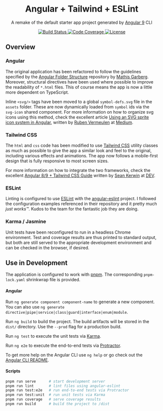 <h1 align="center">Angular + Tailwind + ESLint</h1>

<p align="center">A remake of the default starter app project generated by <a href="https://angular.io/">Angular 9</a> CLI</p>

<p align="center">
    <a href="https://actions-badge.atrox.dev/davelsan/angular-tailwind-eslint/goto?ref=master">
      <img alt="Build Status" src="https://github.com/davelsan/angular-tailwind-eslint/workflows/build/badge.svg"/>
    </a>
    <a href="https://codecov.io/gh/davelsan/angular-tailwind-eslint">
      <img alt="Code Coverage" src="https://codecov.io/gh/davelsan/angular-tailwind-eslint/branch/master/graph/badge.svg"/>
    </a>
    <a href="https://github.com/davelsan/angular-tailwind-eslint/blob/master/LICENSE">
      <img alt="License" src="https://img.shields.io/github/license/davelsan/angular-tailwind-eslint"/>
    </a>
</p>


## Overview

### Angular

The original application has been refactored to follow the guidelines specified by the [Angular Folder Structure](https://angular-folder-structure.readthedocs.io/en/latest/index.html#) repository by [Mathis Garberg](https://mathisgarberg.no/#/about). Moreover, structural directives have been used where possible to improve the readability of `*.html` files. This of course means the app is now a little more dependent on TypeScript.

Inline `<svg/>` tags have been moved to a global `symbol-defs.svg` file in the `assets` folder. These are now dynamically loaded from `symbol` ids via the `svg-icon` shared component. For more information on how to organize svg icons using this method, check the excellent article [Using an SVG sprite icon system in Angular](https://medium.com/@rubenvermeulen/using-an-svg-sprite-icon-system-in-angular-9d4056357b60), written by [Ruben Vermeulen](https://twitter.com/rubverm) at [Medium](https://medium.com/).

### Tailwind CSS

The `html` and `css` code has been modified to use [Tailwind CSS](https://tailwindcss.com/) utility classes as much as possible to give the app a similar look and feel to the original, including various effects and animations. The app now follows a mobile-first design that is fully responsive to most screen sizes.

For more information on how to integrate the two frameworks, check the excellent [Angular 8/9 + Tailwind CSS Guide](https://dev.to/seankerwin/angular-8-tailwind-css-guide-3m45) written by [Sean Kerwin](https://twitter.com/lordkerwin) at [DEV](https://dev.to/).

### ESLint

Linting is configured to use [ESLint](https://eslint.org/) with the [angular-eslint](https://github.com/angular-eslint/angular-eslint) project. I followed the configuration examples referenced in their repository and it pretty much _just works&trade;_. Kudos to the team for the fantastic job they are doing.


### Karma / Jasmine

Unit tests have been reconfigured to run in a headless Chrome environment. Test and coverage results are thus printed to standard output, but both are still served to the appropriate development environment and can be checked in the browser, if desired.

## Use in Development

The application is configured to work with [pnpm](https://pnpm.js.org/). The corresponding `pnpm-lock.yaml` shrinkwrap file is provided.

#### Angular

Run `ng generate component component-name` to generate a new component. You can also use `ng generate directive|pipe|service|class|guard|interface|enum|module`.

Run `ng build` to build the project. The build artifacts will be stored in the `dist/` directory. Use the `--prod` flag for a production build.

Run `ng test` to execute the unit tests via [Karma](https://karma-runner.github.io).

Run `ng e2e` to execute the end-to-end tests via [Protractor](http://www.protractortest.org/).

To get more help on the Angular CLI use `ng help` or go check out the [Angular CLI README](https://github.com/angular/angular-cli/blob/master/README.md).

#### Scripts

```sh
pnpm run serve      # start development server
pnpm run lint       # lint files using angular-eslint
pnpm run test:e2e   # run end-to-end tests via Protractor
pnpm run test:unit  # run unit tests via Karma
pnpm run coverage   # serve coverage results
pnpm run build      # build the project to /dist
```
